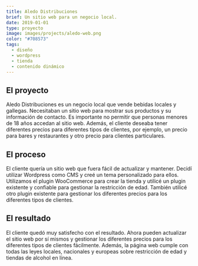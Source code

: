 ```yaml
---
title: Aledo Distribuciones
brief: Un sitio web para un negocio local.
date: 2019-01-01
type: proyecto
image: images/projects/aledo-web.png
color: "#708573"
tags:
  - diseño
  - wordpress
  - tienda
  - contenido dinámico
---
```


## El proyecto

Aledo Distribuciones es un negocio local que vende bebidas locales y gallegas. Necesitaban un sitio web para mostrar sus productos y su información de contacto. Es importante no permitir que personas menores de 18 años accedan al sitio web. Además, el cliente deseaba tener diferentes precios para diferentes tipos de clientes, por ejemplo, un precio para bares y restaurantes y otro precio para clientes particulares.

## El proceso

El cliente quería un sitio web que fuera fácil de actualizar y mantener. Decidí utilizar Wordpress como CMS y creé un tema personalizado para ellos. Utilizamos el plugin WooCommerce para crear la tienda y utilicé un plugin existente y confiable para gestionar la restricción de edad. También utilicé otro plugin existente para gestionar los diferentes precios para los diferentes tipos de clientes.

## El resultado

El cliente quedó muy satisfecho con el resultado. Ahora pueden actualizar el sitio web por sí mismos y gestionar los diferentes precios para los diferentes tipos de clientes fácilmente. Además, la página web cumple con todas las leyes locales, nacionales y europeas sobre restricción de edad y tiendas de alcohol en línea.

